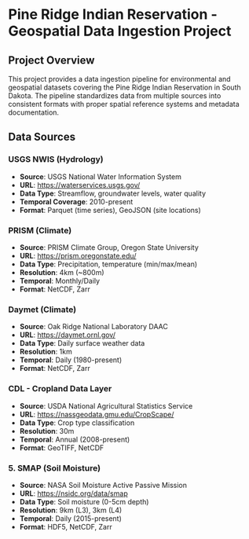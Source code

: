 # Pine Ridge Indian Reservation - Geospatial Data Ingestion Project

## Project Overview

This project provides a data ingestion pipeline for environmental and geospatial datasets covering the Pine Ridge Indian Reservation in South Dakota. The pipeline standardizes data from multiple sources into consistent formats with proper spatial reference systems and metadata documentation.

## Data Sources

### **USGS NWIS (Hydrology)**
- **Source**: USGS National Water Information System
- **URL**: https://waterservices.usgs.gov/
- **Data Type**: Streamflow, groundwater levels, water quality
- **Temporal Coverage**: 2010-present
- **Format**: Parquet (time series), GeoJSON (site locations)

### **PRISM (Climate)**
- **Source**: PRISM Climate Group, Oregon State University
- **URL**: https://prism.oregonstate.edu/
- **Data Type**: Precipitation, temperature (min/max/mean)
- **Resolution**: 4km (~800m)
- **Temporal**: Monthly/Daily
- **Format**: NetCDF, Zarr

### **Daymet (Climate)**
- **Source**: Oak Ridge National Laboratory DAAC
- **URL**: https://daymet.ornl.gov/
- **Data Type**: Daily surface weather data
- **Resolution**: 1km
- **Temporal**: Daily (1980-present)
- **Format**: NetCDF, Zarr

### **CDL - Cropland Data Layer**
- **Source**: USDA National Agricultural Statistics Service
- **URL**: https://nassgeodata.gmu.edu/CropScape/
- **Data Type**: Crop type classification
- **Resolution**: 30m
- **Temporal**: Annual (2008-present)
- **Format**: GeoTIFF, NetCDF

### 5. **SMAP (Soil Moisture)**
- **Source**: NASA Soil Moisture Active Passive Mission
- **URL**: https://nsidc.org/data/smap
- **Data Type**: Soil moisture (0-5cm depth)
- **Resolution**: 9km (L3), 3km (L4)
- **Temporal**: Daily (2015-present)
- **Format**: HDF5, NetCDF, Zarr

